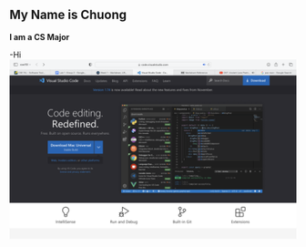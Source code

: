 ## My Name is Chuong

**I am a CS Major**

<!-- ![Warren Bear](https://ghosty-production.s3.amazonaws.com/fotospot_spots/Warren-Bear-Fotospot_cad76aae81db894fda4874dd7d6cecb6/large.jpg) -->

-Hi
<img src="Step-1.PNG" alt="Image-1">
